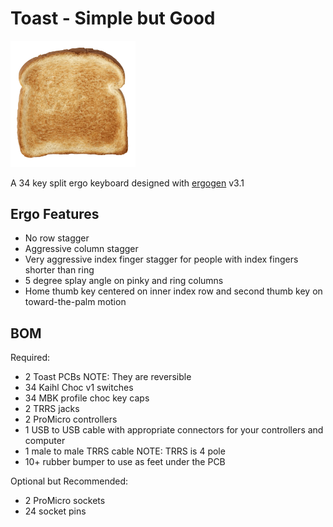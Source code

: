 # Toast - Simple but Good

<img src="https://raw.githubusercontent.com/vpzed/keyboards/main/toast/media/toast.png" width="200">

A 34 key split ergo keyboard designed with [ergogen](https://github.com/ergogen/ergogen) v3.1

## Ergo Features
- No row stagger
- Aggressive column stagger
- Very aggressive index finger stagger for people with index fingers shorter than ring
- 5 degree splay angle on pinky and ring columns
- Home thumb key centered on inner index row and second thumb key on toward-the-palm motion

## BOM

Required:
- 2 Toast PCBs NOTE: They are reversible
- 34 Kaihl Choc v1 switches
- 34 MBK profile choc key caps
- 2 TRRS jacks
- 2 ProMicro controllers
- 1 USB to USB cable with appropriate connectors for your controllers and computer
- 1 male to male TRRS cable NOTE: TRRS is 4 pole
- 10+ rubber bumper to use as feet under the PCB

Optional but Recommended:
- 2 ProMicro sockets
- 24 socket pins
